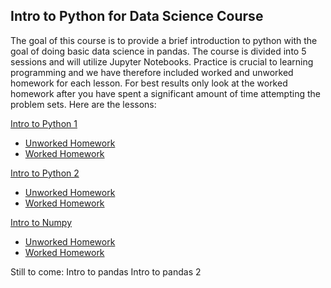 ## Intro to Python for Data Science Course

The goal of this course is to provide a brief introduction to python with the goal of doing basic data science in pandas.  The course is divided into 5 sessions and will utilize Jupyter Notebooks.  Practice is crucial to learning programming and we have therefore included worked and unworked homework for each lesson.  For best results only look at the worked homework after you have spent a significant amount of time attempting the problem sets. Here are the lessons:

[Intro to Python 1](python_class_01.ipynb)

* [Unworked Homework](intro_to_python01_homework.ipynb)
* [Worked Homework](intro_to_python01_worked.ipynb)

[Intro to Python 2](python_class_02.ipynb)

* [Unworked Homework](python_class_02_homework.ipynb)
* [Worked Homework](python_class_02_homework_worked.ipynb)

[Intro to Numpy](intro_to_numpy.ipynb)

* [Unworked Homework](intro_numpy_homework.ipynb)
* [Worked Homework](intro_numpy_homework_worked.ipynb)

Still to come:
Intro to pandas
Intro to pandas 2
